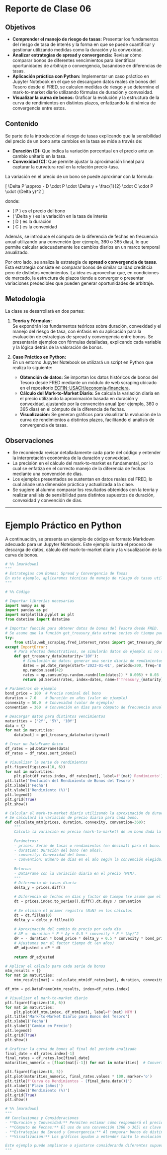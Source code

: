 # Reporte de Clase 06

## Objetivos  
- **Comprender el manejo de riesgo de tasas:** Presentar los fundamentos del riesgo de tasa de interés y la forma en que se puede cuantificar y gestionar utilizando medidas como la duración y la convexidad.  
- **Analizar estrategias de spread y convergencia:** Revisar cómo comparar bonos de diferentes vencimientos para identificar oportunidades de arbitraje o convergencia, basándose en diferencias de tasas.  
- **Aplicación práctica con Python:** Implementar un caso práctico en Jupyter Notebook en el que se descarguen datos reales de bonos del Tesoro desde el FRED, se calculen medidas de riesgo y se determine el mark-to-market diario utilizando fórmulas de duración y convexidad.  
- **Visualizar la curva de bonos:** Graficar la evolución y la estructura de la curva de rendimientos en distintos plazos, enfatizando la dinámica de convergencia entre estos.

## Contenido  
Se parte de la introducción al riesgo de tasas explicando que la sensibilidad del precio de un bono ante cambios en la tasa se mide a través de:  

- **Duración (D):** Que indica la variación porcentual en el precio ante un cambio unitario en la tasa.  
- **Convexidad (C):** Que permite ajustar la aproximación lineal para capturar la curvatura real en la relación precio-tasa.  

La variación en el precio de un bono se puede aproximar con la fórmula:  

\[
\Delta P \approx - D \cdot P \cdot \Delta y + \frac{1}{2} \cdot C \cdot P \cdot (\Delta y)^2
\]

donde:  
- \( P \) es el precio del bono  
- \( \Delta y \) es la variación en la tasa de interés  
- \( D \) es la duración  
- \( C \) es la convexidad  

Además, se introduce el cómputo de la diferencia de fechas en frecuencia anual utilizando una convención (por ejemplo, 360 o 365 días), lo que permite calcular adecuadamente los cambios diarios en un marco temporal anualizado.

Por otro lado, se analiza la estrategia de **spread o convergencia de tasas**. Esta estrategia consiste en comparar bonos de similar calidad crediticia pero de distintos vencimientos. La idea es aprovechar que, en condiciones de mercado, la estructura de plazos tiende a converger o presentar variaciones predecibles que pueden generar oportunidades de arbitraje.

## Metodología  
La clase se desarrollará en dos partes:

1. **Teoría y Fórmulas:**  
   Se expondrán los fundamentos teóricos sobre duración, convexidad y el manejo del riesgo de tasa, con énfasis en su aplicación para la evaluación de estrategias de spread y convergencia entre bonos. Se presentarán ejemplos con fórmulas detalladas, explicando cada variable y la lógica detrás de la valoración de bonos.

2. **Caso Práctico en Python:**  
   En un entorno Jupyter Notebook se utilizará un script en Python que realiza lo siguiente:  
   - **Obtención de datos:** Se importan los datos históricos de bonos del Tesoro desde FRED mediante un módulo de web scraping ubicado en el repositorio [ECFIN-USACH/economia-financiera](https://github.com/ECFIN-USACH/economia-financiera/blob/main/utils/web_scraping/fred_interest_rates.py).  
   - **Cálculo del Mark-to-Market Diario:** Se calcula la variación diaria en el precio utilizando la aproximación basada en duración y convexidad, ajustando por la convención anual (por ejemplo, 360 o 365 días) en el cómputo de la diferencia de fechas.  
   - **Visualización:** Se generan gráficos para visualizar la evolución de la curva de rendimientos a distintos plazos, facilitando el análisis de convergencia de tasas.

## Observaciones  
- Se recomienda revisar detalladamente cada parte del código y entender la interpretación económica de la duración y convexidad.  
- La precisión en el cálculo del mark-to-market es fundamental, por lo cual se enfatiza en el correcto manejo de la diferencia de fechas mediante una convención de días.  
- Los ejemplos presentados se sustentan en datos reales del FRED, lo cual añade una dimensión práctica y actualizada a la clase.  
- Se sugiere al alumno comparar los resultados obtenidos con la teoría y realizar análisis de sensibilidad para distintos supuestos de duración, convexidad y convención de días.

---

# Ejemplo Práctico en Python  
A continuación, se presenta un ejemplo de código en formato Markdown adecuado para un Jupyter Notebook. Este ejemplo ilustra el proceso de descarga de datos, cálculo del mark-to-market diario y la visualización de la curva de bonos.

```python
# %% [markdown]
"""
# Estrategias con Bonos: Spread y Convergencia de Tasas
En este ejemplo, aplicaremos técnicas de manejo de riesgo de tasas utilizando las medidas de duración y convexidad para calcular el mark-to-market diario de bonos del Tesoro. Utilizaremos datos reales descargados desde FRED mediante un módulo de web scraping.
"""

# %% Código

# Importar librerías necesarias
import numpy as np
import pandas as pd
import matplotlib.pyplot as plt
from datetime import datetime

# Importar función para obtener datos de bonos del Tesoro desde FRED.
# Se asume que la función get_treasury_data extrae series de tiempo para distintos vencimientos.
try:
    from utils.web_scraping.fred_interest_rates import get_treasury_data
except ImportError:
    # Para efectos demostrativos, se simularán datos de ejemplo si no se encuentra el módulo.
    def get_treasury_data(maturity='10Y'):
        # Simulación de datos: generar una serie diaria de rendimientos ficticios
        dates = pd.date_range(start='2023-01-01', periods=200, freq='B')
        np.random.seed(42)
        rates = np.cumsum(np.random.randn(len(dates)) * 0.005) + 0.03  # rendimientos alrededor de 3%
        return pd.Series(rates, index=dates, name=f'Treasury_{maturity}')
        
# Parámetros de ejemplo
bond_price = 100  # Precio nominal del bono
duration = 7.0    # Duración en años (valor de ejemplo)
convexity = 50.0  # Convexidad (valor de ejemplo)
convention = 360  # Convención en días para cómputo de frecuencia anual

# Descargar datos para distintos vencimientos
maturities = ['2Y', '5Y', '10Y']
data = {}
for mat in maturities:
    data[mat] = get_treasury_data(maturity=mat)

# Crear un DataFrame único
df_rates = pd.DataFrame(data)
df_rates = df_rates.sort_index()

# Visualizar la serie de rendimientos
plt.figure(figsize=(10, 6))
for mat in maturities:
    plt.plot(df_rates.index, df_rates[mat], label=f'{mat} Rendimiento')
plt.title('Evolución del Rendimiento de Bonos del Tesoro')
plt.xlabel('Fecha')
plt.ylabel('Rendimiento (%)')
plt.legend()
plt.grid(True)
plt.show()

# Calcular el mark-to-market diario utilizando la aproximación de duración y convexidad.
# Se calculará la variación de precio diaria para cada bono.
def calculate_mtm(prices, duration, convexity, convention=360):
    """
    Calcula la variación en precio (mark-to-market) de un bono dada la duración, convexidad y un cambio en la tasa.
    
    Parámetros:
    - prices: Serie de tasas o rendimientos (en decimal) para el bono.
    - duration: Duración del bono (en años).
    - convexity: Convexidad del bono.
    - convention: Número de días en el año según la convención elegida.
    
    Retorna:
    - DataFrame con la variación diaria en el precio (MTM).
    """
    # Diferencia de tasas diaria
    delta_y = prices.diff()
    
    # Diferencia de fechas en días y factor de tiempo (se asume que el índice es datetime)
    dt = prices.index.to_series().diff().dt.days / convention
    
    # Se elimina el primer registro (NaN) en los cálculos
    dt = dt.fillna(0)
    delta_y = delta_y.fillna(0)
    
    # Aproximación del cambio de precio por cada día
    # ΔP = -duration * P * Δy + 0.5 * convexity * P * (Δy)^2
    dP = - duration * bond_price * delta_y + 0.5 * convexity * bond_price * (delta_y)**2
    # Ajustamos por el factor tiempo dt (en años)
    dP_adjusted = dP * dt
    
    return dP_adjusted

# Aplicar el cálculo para cada serie de bonos
mtm_results = {}
for mat in maturities:
    mtm_results[mat] = calculate_mtm(df_rates[mat], duration, convexity, convention)

df_mtm = pd.DataFrame(mtm_results, index=df_rates.index)

# Visualizar el mark-to-market diario
plt.figure(figsize=(10, 6))
for mat in maturities:
    plt.plot(df_mtm.index, df_mtm[mat], label=f'{mat} MTM')
plt.title('Mark-to-Market Diario para Bonos del Tesoro')
plt.xlabel('Fecha')
plt.ylabel('Cambio en Precio')
plt.legend()
plt.grid(True)
plt.show()

# Graficar la curva de bonos al final del período analizado
final_date = df_rates.index[-1]
final_rates = df_rates.loc[final_date]
maturities_numeric = [float(mat[:-1]) for mat in maturities]  # Convertir "2Y", "5Y", etc. a numérico

plt.figure(figsize=(8, 5))
plt.plot(maturities_numeric, final_rates.values * 100, marker='o')
plt.title(f'Curva de Rendimientos - {final_date.date()}')
plt.xlabel('Plazo (años)')
plt.ylabel('Rendimiento (%)')
plt.grid(True)
plt.show()

# %% [markdown]
"""
## Conclusiones y Consideraciones
- **Duración y Convexidad:** Permiten estimar cómo responderá el precio del bono ante variaciones en las tasas, siendo esenciales para la gestión del riesgo de tasa.
- **Cómputo de Fechas:** El uso de una convención (360 o 365) es clave para ajustar la escala temporal de las variaciones diarias.
- **Estrategias de Spread y Convergencia:** Al comparar bonos de distintos plazos, se pueden identificar oportunidades basadas en la convergencia o divergencia de sus rendimientos.
- **Visualización:** Los gráficos ayudan a entender tanto la evolución histórica de los rendimientos como la estructura de plazos en la fecha analizada.

Este ejemplo puede ampliarse o ajustarse considerando diferentes supuestos de duración y convexidad, o integrando modelos más sofisticados para la predicción de tasas.
"""
```
